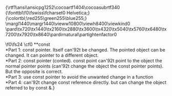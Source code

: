 {\rtf1\ansi\ansicpg1252\cocoartf1404\cocoasubrtf340
{\fonttbl\f0\fswiss\fcharset0 Helvetica;}
{\colortbl;\red255\green255\blue255;}
\margl1440\margr1440\vieww10800\viewh8400\viewkind0
\pard\tx720\tx1440\tx2160\tx2880\tx3600\tx4320\tx5040\tx5760\tx6480\tx7200\tx7920\tx8640\pardirnatural\partightenfactor0

\f0\fs24 \cf0 **const\
*Part 1: const pointer. Itself can\'92t be changed. The pointed object can be changed. It can pointer to a different object.\
*Part 2: const pointer (conted). const point can\'92t point to the object the normal pointer points (can\'92t change the object the const pointer points). But the opposite is correct.  \
*Part 3: use const pointer to avoid the unwanted change in a function\
*Part 4: can\'92t change const reference directly. but can change the object referred to by const &.}
